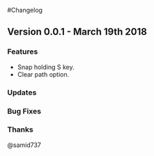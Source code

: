 #Changelog

## Version 0.0.1 - March 19th 2018

### Features

* Snap holding S key.
* Clear path option.

### Updates

### Bug Fixes

### Thanks

@samid737